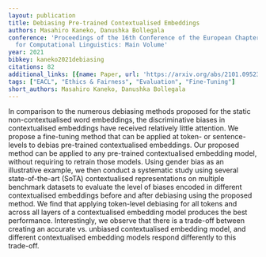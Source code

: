 ```yaml
---
layout: publication
title: Debiasing Pre-trained Contextualised Embeddings
authors: Masahiro Kaneko, Danushka Bollegala
conference: 'Proceedings of the 16th Conference of the European Chapter of the Association
  for Computational Linguistics: Main Volume'
year: 2021
bibkey: kaneko2021debiasing
citations: 82
additional_links: [{name: Paper, url: 'https://arxiv.org/abs/2101.09523'}]
tags: ["EACL", "Ethics & Fairness", "Evaluation", "Fine-Tuning"]
short_authors: Masahiro Kaneko, Danushka Bollegala
---
```

In comparison to the numerous debiasing methods proposed for the static
non-contextualised word embeddings, the discriminative biases in contextualised
embeddings have received relatively little attention. We propose a fine-tuning
method that can be applied at token- or sentence-levels to debias pre-trained
contextualised embeddings. Our proposed method can be applied to any
pre-trained contextualised embedding model, without requiring to retrain those
models. Using gender bias as an illustrative example, we then conduct a
systematic study using several state-of-the-art (SoTA) contextualised
representations on multiple benchmark datasets to evaluate the level of biases
encoded in different contextualised embeddings before and after debiasing using
the proposed method. We find that applying token-level debiasing for all tokens
and across all layers of a contextualised embedding model produces the best
performance. Interestingly, we observe that there is a trade-off between
creating an accurate vs. unbiased contextualised embedding model, and different
contextualised embedding models respond differently to this trade-off.